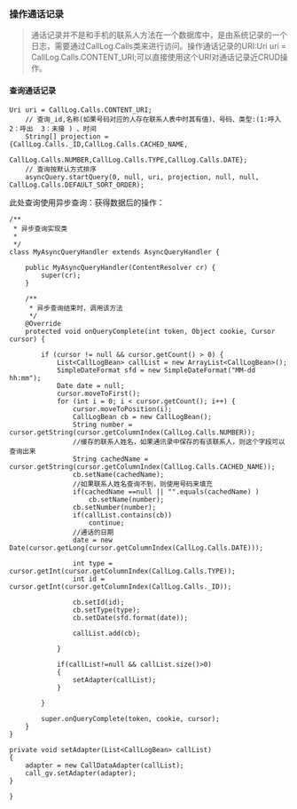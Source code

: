 ﻿### 操作通话记录

> 通话记录并不是和手机的联系人方法在一个数据库中，是由系统记录的一个日志，需要通过CallLog.Calls类来进行访问。操作通话记录的URI:Uri uri = CallLog.Calls.CONTENT_URI;可以直接使用这个URI对通话记录近CRUD操作。

#### 查询通话记录

	Uri uri = CallLog.Calls.CONTENT_URI;
		// 查询_id,名称(如果号码对应的人存在联系人表中时其有值)、号码、类型:(1:呼入  2：呼出  3：未接 ) 、时间
		String[] projection = {CallLog.Calls._ID,CallLog.Calls.CACHED_NAME,
							CallLog.Calls.NUMBER,CallLog.Calls.TYPE,CallLog.Calls.DATE};
		// 查询按默认方式排序
		asyncQuery.startQuery(0, null, uri, projection, null, null, CallLog.Calls.DEFAULT_SORT_ORDER); 

此处查询使用异步查询：获得数据后的操作：

	/**
	 * 异步查询实现类
	 *
	 */
	class MyAsyncQueryHandler extends AsyncQueryHandler {

		public MyAsyncQueryHandler(ContentResolver cr) {
			super(cr);
		}

		/**
		 * 异步查询结束时，调用该方法
		 */
		@Override
		protected void onQueryComplete(int token, Object cookie, Cursor cursor) {

			if (cursor != null && cursor.getCount() > 0) {
				List<CallLogBean> callList = new ArrayList<CallLogBean>();
				SimpleDateFormat sfd = new SimpleDateFormat("MM-dd hh:mm");
				Date date = null;
				cursor.moveToFirst();
				for (int i = 0; i < cursor.getCount(); i++) {
					cursor.moveToPosition(i);
					CallLogBean cb = new CallLogBean();
					String number = cursor.getString(cursor.getColumnIndex(CallLog.Calls.NUMBER));
					//缓存的联系人姓名，如果通讯录中保存的有该联系人，则这个字段可以查询出来
					String cachedName = cursor.getString(cursor.getColumnIndex(CallLog.Calls.CACHED_NAME));
					cb.setName(cachedName);
					//如果联系人姓名查询不到，则使用号码来填充
					if(cachedName ==null || "".equals(cachedName) )
						cb.setName(number);
					cb.setNumber(number);
					if(callList.contains(cb))
						continue;
					//通话的日期
					date = new Date(cursor.getLong(cursor.getColumnIndex(CallLog.Calls.DATE)));	
					
					int type = cursor.getInt(cursor.getColumnIndex(CallLog.Calls.TYPE));					
					int id = cursor.getInt(cursor.getColumnIndex(CallLog.Calls._ID));					
					
					cb.setId(id);
					cb.setType(type);
					cb.setDate(sfd.format(date));
					
					callList.add(cb);
					
				}
				
				if(callList!=null && callList.size()>0)
				{					
					setAdapter(callList);
				}

			}

			super.onQueryComplete(token, cookie, cursor);
		}
	}
	
	private void setAdapter(List<CallLogBean> callList)
	{
		adapter = new CallDataAdapter(callList);
		call_gv.setAdapter(adapter);		
	}

	}

